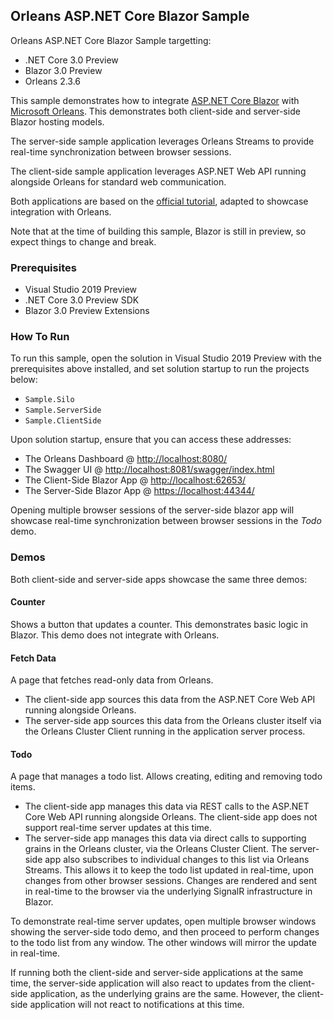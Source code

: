 ## Orleans ASP.NET Core Blazor Sample

Orleans ASP.NET Core Blazor Sample targetting:

* .NET Core 3.0 Preview
* Blazor 3.0 Preview
* Orleans 2.3.6

This sample demonstrates how to integrate [ASP.NET Core Blazor](https://docs.microsoft.com/en-us/aspnet/core/blazor/?view=aspnetcore-3.0)
with [Microsoft Orleans](https://dotnet.github.io/orleans/). This demonstrates both client-side and server-side Blazor hosting models.

The server-side sample application leverages Orleans Streams to provide real-time synchronization between browser sessions.

The client-side sample application leverages ASP.NET Web API running alongside Orleans for standard web communication.

Both applications are based on the [official tutorial](https://docs.microsoft.com/en-us/aspnet/core/tutorials/build-your-first-blazor-app?view=aspnetcore-3.0), adapted to showcase integration with Orleans.

Note that at the time of building this sample, Blazor is still in preview, so expect things to change and break.

### Prerequisites

* Visual Studio 2019 Preview
* .NET Core 3.0 Preview SDK
* Blazor 3.0 Preview Extensions 

### How To Run

To run this sample, open the solution in Visual Studio 2019 Preview with the prerequisites above installed, and set solution startup to run the projects below:

* `Sample.Silo`
* `Sample.ServerSide`
* `Sample.ClientSide`

Upon solution startup, ensure that you can access these addresses:

* The Orleans Dashboard @ [http://localhost:8080/](http://localhost:8080/)
* The Swagger UI @ [http://localhost:8081/swagger/index.html](http://localhost:8081/swagger/index.html)
* The Client-Side Blazor App @ [http://localhost:62653/](http://localhost:62653/)
* The Server-Side Blazor App @ [https://localhost:44344/](https://localhost:44344/)

Opening multiple browser sessions of the server-side blazor app will showcase real-time synchronization between browser sessions in the *Todo* demo.

### Demos

Both client-side and server-side apps showcase the same three demos:

#### Counter

Shows a button that updates a counter.
 This demonstrates basic logic in Blazor. This demo does not integrate with Orleans.

#### Fetch Data

A page that fetches read-only data from Orleans.

* The client-side app sources this data from the ASP.NET Core Web API running alongside Orleans.
* The server-side app sources this data from the Orleans cluster itself via the Orleans Cluster Client running in the application server process.

#### Todo

A page that manages a todo list.
Allows creating, editing and removing todo items.

* The client-side app manages this data via REST calls to the ASP.NET Core Web API running alongside Orleans.
  The client-side app does not support real-time server updates at this time.
* The server-side app manages this data via direct calls to supporting grains in the Orleans cluster, via the Orleans Cluster Client.
  The server-side app also subscribes to individual changes to this list via Orleans Streams.
  This allows it to keep the todo list updated in real-time, upon changes from other browser sessions.
  Changes are rendered and sent in real-time to the browser via the underlying SignalR infrastructure in Blazor.
 
To demonstrate real-time server updates, open multiple browser windows showing the server-side todo demo,
and then proceed to perform changes to the todo list from any window. The other windows will mirror the update in real-time.

If running both the client-side and server-side applications at the same time,
the server-side application will also react to updates from the client-side application, as the underlying grains are the same.
However, the client-side application will not react to notifications at this time.